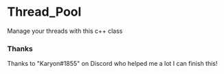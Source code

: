 # Thread_Pool
Manage your threads with this c++ class

### Thanks
Thanks to "Karyon#1855" on Discord who helped me a lot I can finish this!
